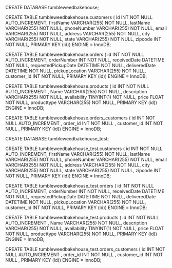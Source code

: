 CREATE DATABASE tumbleweedbakehouse;  

CREATE TABLE tumbleweedbakehouse.customers ( id INT NOT NULL AUTO_INCREMENT, firstName VARCHAR(255) NOT NULL, lastName VARCHAR(255) NOT NULL, phoneNumber VARCHAR(255) NOT NULL, email VARCHAR(255) NOT NULL, address VARCHAR(255) NOT NULL, city VARCHAR(255) NOT NULL,  state VARCHAR(255) NOT NULL,  zipcode INT NOT NULL,  PRIMARY KEY (id)) ENGINE = InnoDB;  

CREATE TABLE tumbleweedbakehouse.orders ( id INT NOT NULL AUTO_INCREMENT, orderNumber INT NOT NULL, receivedDate DATETIME NOT NULL, requestedPickupDate DATETIME NOT NULL, deliveredDate DATETIME NOT NULL, pickupLocation VARCHAR(255) NOT NULL, customer_id INT NOT NULL, PRIMARY KEY (id)) ENGINE = InnoDB;

CREATE TABLE tumbleweedbakehouse.products ( id INT NOT NULL AUTO_INCREMENT , Name VARCHAR(255) NOT NULL, description VARCHAR(255) NOT NULL, availability TINYINT(1) NOT NULL, price FLOAT NOT NULL, producttype VARCHAR(255) NOT NULL, PRIMARY KEY (id)) ENGINE = InnoDB;

CREATE TABLE tumbleweedbakehouse.orders_customers ( id INT NOT NULL AUTO_INCREMENT , order_id INT NOT NULL , customer_id INT NOT NULL , PRIMARY KEY (id)) ENGINE = InnoDB;

CREATE DATABASE tumbleweedbakehouse_test;  

CREATE TABLE tumbleweedbakehouse_test.customers ( id INT NOT NULL AUTO_INCREMENT, firstName VARCHAR(255) NOT NULL, lastName VARCHAR(255) NOT NULL, phoneNumber VARCHAR(255) NOT NULL, email VARCHAR(255) NOT NULL, address VARCHAR(255) NOT NULL, city VARCHAR(255) NOT NULL,  state VARCHAR(255) NOT NULL,  zipcode INT NOT NULL,  PRIMARY KEY (id)) ENGINE = InnoDB;  

CREATE TABLE tumbleweedbakehouse_test.orders ( id INT NOT NULL AUTO_INCREMENT, orderNumber INT NOT NULL, receivedDate DATETIME NOT NULL, requestedPickupDate DATETIME NOT NULL, deliveredDate DATETIME NOT NULL, pickupLocation VARCHAR(255) NOT NULL, customer_id INT NOT NULL, PRIMARY KEY (id)) ENGINE = InnoDB;

CREATE TABLE tumbleweedbakehouse_test.products ( id INT NOT NULL AUTO_INCREMENT , Name VARCHAR(255) NOT NULL, description VARCHAR(255) NOT NULL, availability TINYINT(1) NOT NULL, price FLOAT NOT NULL, producttype VARCHAR(255) NOT NULL, PRIMARY KEY (id)) ENGINE = InnoDB;

CREATE TABLE tumbleweedbakehouse_test.orders_customers ( id INT NOT NULL AUTO_INCREMENT , order_id INT NOT NULL , customer_id INT NOT NULL , PRIMARY KEY (id)) ENGINE = InnoDB;

